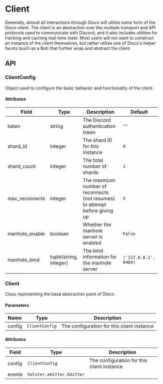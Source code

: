 # Client

Generally, almost all interactions through Disco will utilize some form of the Disco client. The client is an abstraction over the multiple transport and API protocols used to communicate with Discord, and it also includes utilities for tracking and caching real-time state. Most users will not want to construct an instance of the client themselves, but rather utilize one of Disco's helper facets (such as a Bot) that further wrap and abstract the client.


## API

### ClientConfig

Object used to configure the basic behavior and functionality of the client.

#### Attributes

| Field | Type | Description | Default |
|-------|------|-------------|---------|
| token | string | The Discord authentication token | `""` |
| shard\_id | integer | The shard ID for this instance | `0` |
| shard\_count | integer | The total number of shards | `1` |
| max\_reconnects | integer | The maxmium number of reconnects (not resumes) to attempt before giving up | `5` |
| manhole\_enable | boolean | Whether the manhole server is enabled | `False` |
| manhole\_bind | tuple(string, integer) | The bind information for the manhole server | `('127.0.0.1', 8484)` |


### Client

Class representing the base abstraction point of Disco.

#### Parameters

| Name | Type | Description |
|------|------|-------------|
| config | `ClientConfig` | The configuration for this client instance |

#### Attributes

| Field | Type | Description |
|-------|------|-------------|
| config | `ClientConfig` | The configuration for this client instance |
| events | `holster.emitter.Emitter` | 
